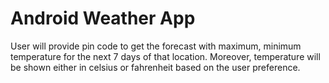 Android Weather App
========

User will provide pin code to get the forecast with maximum, minimum temperature for the next 7 days of that location. Moreover, temperature will be shown either in celsius or fahrenheit based on the user preference.

